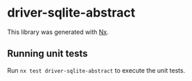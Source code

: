 # driver-sqlite-abstract

This library was generated with [Nx](https://nx.dev).

## Running unit tests

Run `nx test driver-sqlite-abstract` to execute the unit tests.
